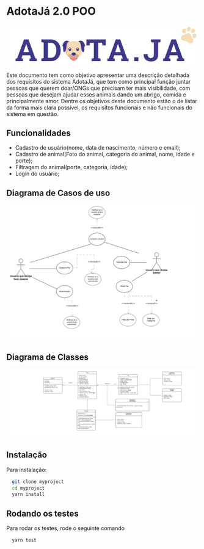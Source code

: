 # AdotaJá 2.0 POO

![Logo](/assets/logo.png)


Este documento tem como objetivo apresentar uma descrição detalhada dos requisitos do sistema AdotaJá, que tem como principal função juntar pessoas que querem doar/ONGs que precisam ter mais visibilidade, com pessoas que desejam ajudar esses animais dando um abrigo, comida e principalmente amor.
Dentre os objetivos deste documento estão o de listar da forma mais clara possível, os requisitos funcionais e não funcionais do sistema em questão.

## Funcionalidades

- Cadastro de usuário(nome, data de nascimento, número e email);
- Cadastro de animal(Foto do animal, categoria do animal, nome, idade e porte);
- Filtragem do animal(porte, categoria, idade);
- Login do usuário;

## Diagrama de Casos de uso
![Use case](/assets/use_case.png)

## Diagrama de Classes

![classes](assets/classes.png)

## Instalação

Para instalação: 

```bash
  git clone myproject 
  cd myproject
  yarn install
```
    
## Rodando os testes

Para rodar os testes, rode o seguinte comando

```bash
  yarn test 
```

